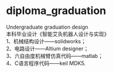 # diploma_graduation  
Undergraduate graduation design  
本科毕业设计《智能艾灸机器人设计与实现》  
1、机械结构设计——solidworks；  
2、电路设计——Altium designer；  
3、六自由度机械臂仿真代码——matlab；  
4、C语言程序代码——keil MDK5.  

